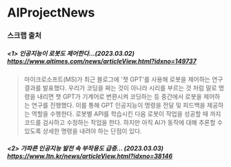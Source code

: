 # AIProjectNews

### **스크랩 출처**
##### <1> 인공지능이 로봇도 제어한다...(2023.03.02) <https://www.aitimes.com/news/articleView.html?idxno=149737>

> 마이크로소프트(MS)가 최근 블로그에 '챗 GPT'를 사용해 로봇을 제어하는 연구 결과를 발표했다.
> 우리가 코딩을 짜는 것이 아니라 시리를 부르는 것 처럼 말로 명령을 내리면 챗 GPT가 기계어로 변환시켜 
> 코딩하는 등 중간에서 로봇을 제어하는 연구를 진행했다.
> 이를 통해 GPT 인공지능이 명령을 전달 및 피드백을 제공하는 역할을 수행한다.
> 로봇별 API를 학습시킨 다음 로봇이 작업을 성공할 때 까지 코드를 검사하고 수정하는 작업을 한다.
> 하지만 아직 AI가 동작에 대해 추론할 수 있도록 상세한 명령을 내려야 하는 단점이 있다.


##### <2> 가파른 인공지능 발전 속 부작용도 급증... (2023.03.03) <https://www.ltn.kr/news/articleView.html?idxno=38146>
